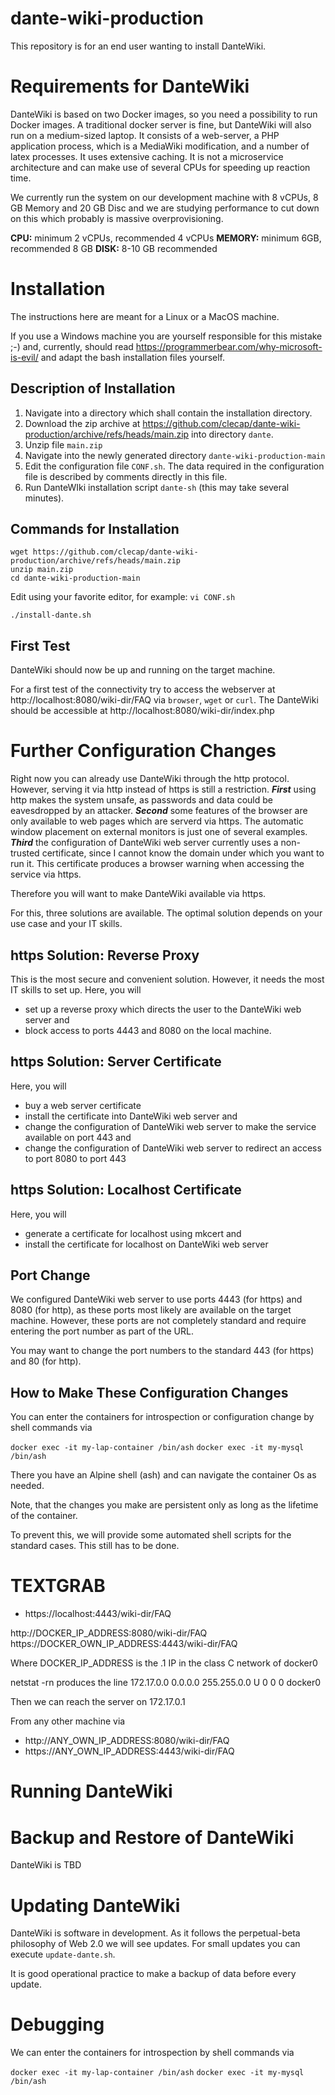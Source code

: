 # dante-wiki-production

This repository is for an end user wanting to install DanteWiki.

# Requirements for DanteWiki

DanteWiki is based on two Docker images, so you need a possibility to run Docker images. A traditional
docker server is fine, but DanteWiki will also run on a medium-sized laptop. It consists of a web-server,
a PHP application process, which is a MediaWiki modification, and a number of latex processes. 
It uses extensive caching. It is not a microservice architecture and can make use of several CPUs
for speeding up reaction time.

We currently run the system on our development machine with 8 vCPUs, 8 GB Memory and 20 GB Disc and we are
studying performance to cut down on this which probably is massive overprovisioning.

**CPU:**  minimum 2 vCPUs, recommended 4 vCPUs
**MEMORY:** minimum 6GB, recommended 8 GB
**DISK:** 8-10 GB recommended

# Installation

The instructions here are meant for a Linux or a MacOS machine.

If you use a Windows machine you are yourself responsible for this mistake ;-) and, currently, 
should read https://programmerbear.com/why-microsoft-is-evil/ and adapt the bash installation files yourself.

## Description of Installation

1. Navigate into a directory which shall contain the installation directory.
2. Download the zip archive at https://github.com/clecap/dante-wiki-production/archive/refs/heads/main.zip into directory `dante`.
3. Unzip file `main.zip`
4. Navigate into the newly generated directory `dante-wiki-production-main`
4. Edit the configuration file `CONF.sh`. The data required in the configuration file is described by comments directly in this file. 
5. Run DanteWIki installation script `dante-sh` (this may take several minutes).

## Commands for Installation

```
wget https://github.com/clecap/dante-wiki-production/archive/refs/heads/main.zip
unzip main.zip
cd dante-wiki-production-main
```

Edit using your favorite editor, for example: ```vi CONF.sh                                   ```

```./install-dante.sh```

## First Test

DanteWiki should now be up and running on the target machine. 

For a first test of the connectivity try to access the webserver at 
http://localhost:8080/wiki-dir/FAQ via `browser`, `wget` or `curl`.
The DanteWiki should be accessible at http://localhost:8080/wiki-dir/index.php

# Further Configuration Changes

Right now you can already use DanteWiki through the http protocol. However,
serving it via http instead of https is still a restriction. ***First*** using http makes the system unsafe, as passwords 
and data could be eavesdropped by an attacker. ***Second*** some features of the browser are only available to
web pages which are serverd via https. The automatic window placement on external monitors is just one of several examples.
***Third*** the configuration of DanteWiki web server currently uses a non-trusted certificate, since I cannot know
the domain under which you want to run it. This certificate produces a browser warning when accessing the service via https.

Therefore you will want to make DanteWiki available via https. 

For this, three solutions are available. The optimal solution depends on your use case and your IT skills.

## https Solution: Reverse Proxy

This is the most secure and convenient solution. However, it needs the most IT skills to set up.
Here, you will
* set up a reverse proxy which directs the user to the DanteWiki web server and
* block access to ports 4443 and 8080 on the local machine.

## https Solution: Server Certificate

Here, you will
* buy a web server certificate
* install the certificate into DanteWiki web server and
* change the configuration of DanteWiki web server to make the service available on port 443 and
* change the configuration of DanteWiki web server to redirect an access to port 8080 to port 443

## https Solution: Localhost Certificate

Here, you will
* generate a certificate for localhost using mkcert and
* install the certificate for localhost on DanteWiki web server

## Port Change

We configured DanteWiki web server to use ports 4443 (for https) and 8080 (for http), as these ports most likely are
available on the target machine. However, these ports are not completely standard and require entering the port
number as part of the URL.

You may want to change the port numbers to the standard 443 (for https) and 80 (for http).

## How to Make These Configuration Changes

You can enter the containers for introspection or configuration change by shell commands via

`docker exec -it my-lap-container /bin/ash`
`docker exec -it my-mysql /bin/ash`

There you have an Alpine shell (ash) and can navigate the container Os as needed.

Note, that the changes you make are persistent only as long as the lifetime of the container.

To prevent this, we will provide some automated shell scripts for the standard cases. This still has to be done.



# TEXTGRAB

* https://localhost:4443/wiki-dir/FAQ


http://DOCKER_IP_ADDRESS:8080/wiki-dir/FAQ
https://DOCKER_OWN_IP_ADDRESS:4443/wiki-dir/FAQ

Where DOCKER_IP_ADDRESS is the .1 IP in the class C network 
of docker0

netstat -rn produces the line 
  172.17.0.0      0.0.0.0         255.255.0.0     U         0 0          0 docker0

Then we can reach the server on 172.17.0.1

From any other machine via
* http://ANY_OWN_IP_ADDRESS:8080/wiki-dir/FAQ
* https://ANY_OWN_IP_ADDRESS:4443/wiki-dir/FAQ



# Running DanteWiki



# Backup and Restore of DanteWiki

DanteWiki is TBD


# Updating DanteWiki

DanteWiki is software in development. As it follows the perpetual-beta philosophy of Web 2.0 we will see updates.
For small updates you can execute `update-dante.sh`. 

It is good operational practice to make a backup of data before every update.


# Debugging

We can enter the containers for introspection by shell commands via

`docker exec -it my-lap-container /bin/ash`
`docker exec -it my-mysql /bin/ash`

